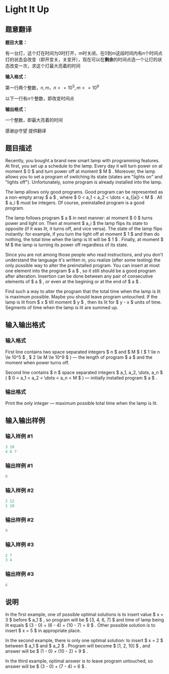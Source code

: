 # Light It Up

## 题意翻译

**题目大意：**

有一台灯，这个灯在时间为$0$时打开，$m$时关闭，在$0$到$m$这段时间内有$n$个时间点灯的状态会改变（即开变关，关变开），现在可以在**剩余**的时间点选一个让灯的状态改变一次，求这个灯最大亮着的时间

**输入格式：**

第一行两个整数，$n,m$，$n<=10^5,m<=10^9$

以下一行有$n$个整数，即改变时间点

**输出格式：**

一个整数，即最大亮着的时间

感谢@守望 提供翻译

## 题目描述

Recently, you bought a brand new smart lamp with programming features. At first, you set up a schedule to the lamp. Every day it will turn power on at moment $ 0 $ and turn power off at moment $ M $ . Moreover, the lamp allows you to set a program of switching its state (states are "lights on" and "lights off"). Unfortunately, some program is already installed into the lamp.

The lamp allows only good programs. Good program can be represented as a non-empty array $ a $ , where $ 0 < a_1 < a_2 < \dots < a_{|a|} < M $ . All $ a_i $ must be integers. Of course, preinstalled program is a good program.

The lamp follows program $ a $ in next manner: at moment $ 0 $ turns power and light on. Then at moment $ a_i $ the lamp flips its state to opposite (if it was lit, it turns off, and vice versa). The state of the lamp flips instantly: for example, if you turn the light off at moment $ 1 $ and then do nothing, the total time when the lamp is lit will be $ 1 $ . Finally, at moment $ M $ the lamp is turning its power off regardless of its state.

Since you are not among those people who read instructions, and you don't understand the language it's written in, you realize (after some testing) the only possible way to alter the preinstalled program. You can insert at most one element into the program $ a $ , so it still should be a good program after alteration. Insertion can be done between any pair of consecutive elements of $ a $ , or even at the begining or at the end of $ a $ .

Find such a way to alter the program that the total time when the lamp is lit is maximum possible. Maybe you should leave program untouched. If the lamp is lit from $ x $ till moment $ y $ , then its lit for $ y - x $ units of time. Segments of time when the lamp is lit are summed up.

## 输入输出格式

### 输入格式

First line contains two space separated integers $ n $ and $ M $ ( $ 1 \le n \le 10^5 $ , $ 2 \le M \le 10^9 $ ) — the length of program $ a $ and the moment when power turns off.

Second line contains $ n $ space separated integers $ a_1, a_2, \dots, a_n $ ( $ 0 < a_1 < a_2 < \dots < a_n < M $ ) — initially installed program $ a $ .

### 输出格式

Print the only integer — maximum possible total time when the lamp is lit.

## 输入输出样例

### 输入样例 #1

```cpp
3 10
4 6 7

```
### 输出样例 #1

```cpp
8

```
### 输入样例 #2

```cpp
2 12
1 10

```
### 输出样例 #2

```cpp
9

```
### 输入样例 #3

```cpp
2 7
3 4

```
### 输出样例 #3

```cpp
6

```
## 说明

In the first example, one of possible optimal solutions is to insert value $ x = 3 $ before $ a_1 $ , so program will be $ [3, 4, 6, 7] $ and time of lamp being lit equals $ (3 - 0) + (6 - 4) + (10 - 7) = 8 $ . Other possible solution is to insert $ x = 5 $ in appropriate place.

In the second example, there is only one optimal solution: to insert $ x = 2 $ between $ a_1 $ and $ a_2 $ . Program will become $ [1, 2, 10] $ , and answer will be $ (1 - 0) + (10 - 2) = 9 $ .

In the third example, optimal answer is to leave program untouched, so answer will be $ (3 - 0) + (7 - 4) = 6 $ .

